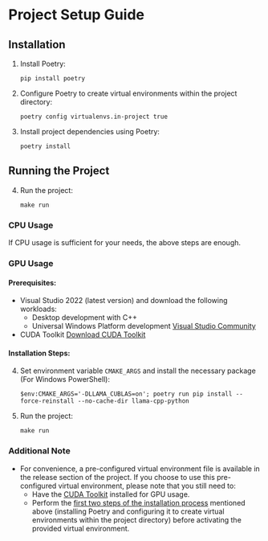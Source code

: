 # Project Setup Guide

## Installation

1. Install Poetry:

   ```
   pip install poetry
   ```
2. Configure Poetry to create virtual environments within the project directory:

   ```
   poetry config virtualenvs.in-project true
   ```
3. Install project dependencies using Poetry:

   ```
   poetry install
   ```

## Running the Project

4. Run the project:
   ```
   make run
   ```

### CPU Usage

If CPU usage is sufficient for your needs, the above steps are enough.

### GPU Usage

#### Prerequisites:

- Visual Studio 2022 (latest version) and download the following workloads:
  - Desktop development with C++
  - Universal Windows Platform development
    [Visual Studio Community](https://visualstudio.microsoft.com/vs/community/)
- CUDA Toolkit [Download CUDA Toolkit](https://developer.nvidia.com/cuda-downloads)

#### Installation Steps:

4. Set environment variable `CMAKE_ARGS` and install the necessary package (For Windows PowerShell):

   ```
   $env:CMAKE_ARGS='-DLLAMA_CUBLAS=on'; poetry run pip install --force-reinstall --no-cache-dir llama-cpp-python
   ```
5. Run the project:

   ```
   make run
   ```
### Additional Note
- For convenience, a pre-configured virtual environment file is available in the release section of the project. If you choose to use this pre-configured virtual environment, please note that you still need to:
  - Have the [CUDA Toolkit](https://developer.nvidia.com/cuda-downloads) installed for GPU usage.
  - Perform the [first two steps of the installation process](#installation) mentioned above (installing Poetry and configuring it to create virtual environments within the project directory) before activating the provided virtual environment.
